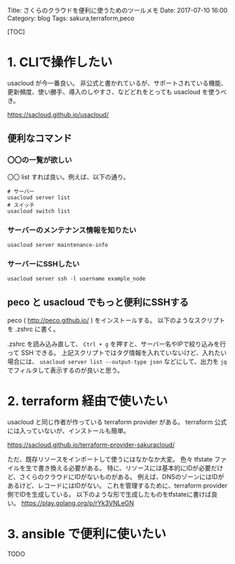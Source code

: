 Title: さくらのクラウドを便利に使うためのツールメモ
Date: 2017-07-10 16:00
Category: blog
Tags: sakura,terraform,peco

[TOC]

# 1. CLIで操作したい

usacloud が今一番良い。
非公式と書かれているが、サポートされている機能、更新頻度、使い勝手、導入のしやすさ、などどれをとっても usacloud を使うべき。

https://sacloud.github.io/usacloud/

## 便利なコマンド

### 〇〇の一覧が欲しい

〇〇 list すれば良い。例えば、以下の通り。
```
# サーバー
usacloud server list
# スイッチ
usacloud switch list
```

### サーバーのメンテナンス情報を知りたい
```
usacloud server maintenance-info
```

### サーバーにSSHしたい
```
usacloud server ssh -l username example_node
```

## peco と usacloud でもっと便利にSSHする

peco ( http://peco.github.io/ ) をインストールする。
以下のようなスクリプトを .zshrc に書く。
<script src="https://gist.github.com/hitsumabushi/5ef85d9ba8afdb667aaf2e9f13dcb0d1.js"></script>

.zshrc を読み込み直して、 `Ctrl + g` を押すと、サーバー名やIPで絞り込みを行って SSH できる。
上記スクリプトではタグ情報を入れていないけど、入れたい場合には、 `usacloud server list --output-type json` などにして、出力を `jq` でフィルタして表示するのが良いと思う。

# 2. terraform 経由で使いたい

usacloud と同じ作者が作っている terraform provider がある。
terraform 公式には入っていないが、インストールも簡単。

https://sacloud.github.io/terraform-provider-sakuracloud/

ただ、既存リソースをインポートして使うにはなかなか大変。
色々 tfstate ファイルを生で書き換える必要がある。
特に、リソースには基本的にIDが必要だけど、さくらのクラウドにIDがないものがある。
例えば、DNSのゾーンにはIDがあるけど、レコードにはIDがない。
これを管理するために、terraform provider 側でIDを生成している。
以下のような形で生成したものをtfstateに書けば良い。
https://play.golang.org/p/rYk3VNLeGN

# 3. ansible で便利に使いたい

TODO
